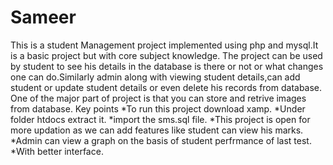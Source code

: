 # Sameer
This is a student Management project implemented using php and mysql.It is a basic project but with core subject knowledge.
The project can be used by student to see his details in the database is there or not or what changes one can do.Similarly admin along with viewing 
student details,can add student or update student details or even delete his records from database.
One of the major part of project is that you can store and retrive images from database. 
Key points
*To run this project download xamp.
*Under folder htdocs extract it.
*import the sms.sql file.
*This project is open for more updation as we can add features like student can view his marks.
*Admin can view a graph on the basis of student perfrmance of last test.
*With better interface.
